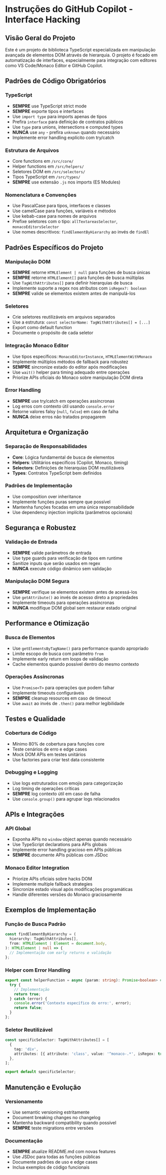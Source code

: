 # Instruções do GitHub Copilot - Interface Hacking

## Visão Geral do Projeto

Este é um projeto de biblioteca TypeScript especializada em manipulação avançada de elementos DOM através de hierarquia. O projeto é focado em automatização de interfaces, especialmente para integração com editores como VS Code/Monaco Editor e GitHub Copilot.

## Padrões de Código Obrigatórios

### TypeScript

- **SEMPRE** use TypeScript strict mode
- **SEMPRE** exporte tipos e interfaces
- Use `import type` para imports apenas de tipos
- Prefira `interface` para definição de contratos públicos
- Use `type` para unions, intersections e computed types
- **NUNCA** use `any` - prefira `unknown` quando necessário
- Implemente error handling explícito com try/catch

### Estrutura de Arquivos

- Core functions em `/src/core/`
- Helper functions em `/src/helpers/`
- Seletores DOM em `/src/selectors/`
- Tipos TypeScript em `/src/types/`
- **SEMPRE** use extensão `.js` nos imports (ES Modules)

### Nomenclatura e Convenções

- Use PascalCase para tipos, interfaces e classes
- Use camelCase para funções, variáveis e métodos
- Use kebab-case para nomes de arquivos
- Prefixe seletores com o tipo: `allTextareasSelector`, `monacoEditorsSelector`
- Use nomes descritivos: `findElementByHierarchy` ao invés de `findEl`

## Padrões Específicos do Projeto

### Manipulação DOM

- **SEMPRE** retorne `HTMLElement | null` para funções de busca únicas
- **SEMPRE** retorne `HTMLElement[]` para funções de busca múltiplas
- Use `TagWithAttributes[]` para definir hierarquias de busca
- Implemente suporte a regex nos atributos com `isRegex?: boolean`
- **SEMPRE** valide se elementos existem antes de manipulá-los

### Seletores

- Crie seletores reutilizáveis em arquivos separados
- Use a estrutura: `const selectorName: TagWithAttributes[] = [...]`
- Export como default function
- Documente o propósito de cada seletor

### Integração Monaco Editor

- Use tipos específicos: `MonacoEditorInstance`, `HTMLElementWithMonaco`
- Implemente múltiplos métodos de fallback para robustez
- **SEMPRE** sincronize estado do editor após modificações
- Use `wait()` helper para timing adequado entre operações
- Priorize APIs oficiais do Monaco sobre manipulação DOM direta

### Error Handling

- **SEMPRE** use try/catch em operações assíncronas
- Log erros com contexto útil usando `console.error`
- Retorne valores falsy (`null`, `false`) em caso de falha
- **NUNCA** deixe erros não tratados propagarem

## Arquitetura e Organização

### Separação de Responsabilidades

- **Core**: Lógica fundamental de busca de elementos
- **Helpers**: Utilitários específicos (Copilot, Monaco, timing)
- **Selectors**: Definições de hierarquias DOM reutilizáveis
- **Types**: Contratos TypeScript bem definidos

### Padrões de Implementação

- Use composition over inheritance
- Implemente funções puras sempre que possível
- Mantenha funções focadas em uma única responsabilidade
- Use dependency injection implícita (parâmetros opcionais)

## Segurança e Robustez

### Validação de Entrada

- **SEMPRE** valide parâmetros de entrada
- Use type guards para verificação de tipos em runtime
- Sanitize inputs que serão usados em regex
- **NUNCA** execute código dinâmico sem validação

### Manipulação DOM Segura

- **SEMPRE** verifique se elementos existem antes de acessá-los
- Use `getAttribute()` ao invés de acesso direto a propriedades
- Implemente timeouts para operações assíncronas
- **NUNCA** modifique DOM global sem restaurar estado original

## Performance e Otimização

### Busca de Elementos

- Use `getElementsByTagName()` para performance quando apropriado
- Limite escopo de busca com parâmetro `from`
- Implemente early return em loops de validação
- Cache elementos quando possível dentro do mesmo contexto

### Operações Assíncronas

- Use `Promise<T>` para operações que podem falhar
- Implemente timeouts configuráveis
- **SEMPRE** cleanup resources em caso de timeout
- Use `await` ao invés de `.then()` para melhor legibilidade

## Testes e Qualidade

### Cobertura de Código

- Mínimo 80% de cobertura para funções core
- Teste cenários de erro e edge cases
- Mock DOM APIs em testes unitários
- Use factories para criar test data consistente

### Debugging e Logging

- Use logs estruturados com emojis para categorização
- Log timing de operações críticas
- **SEMPRE** log contexto útil em caso de falha
- Use `console.group()` para agrupar logs relacionados

## APIs e Integrações

### API Global

- Exponha APIs no `window` object apenas quando necessário
- Use TypeScript declarations para APIs globais
- Implemente error handling gracioso em APIs públicas
- **SEMPRE** documente APIs públicas com JSDoc

### Monaco Editor Integration

- Priorize APIs oficiais sobre hacks DOM
- Implemente multiple fallback strategies
- Sincronize estado visual após modificações programáticas
- Handle diferentes versões do Monaco graciosamente

## Exemplos de Implementação

### Função de Busca Padrão

```typescript
const findElementByHierarchy = (
  hierarchy: TagWithAttributes[],
  from: HTMLElement | Element = document.body,
): HTMLElement | null => {
  // Implementação com early returns e validação
};
```

### Helper com Error Handling

```typescript
export const helperFunction = async (param: string): Promise<boolean> => {
  try {
    // Implementação
    return true;
  } catch (error) {
    console.error('Contexto específico do erro:', error);
    return false;
  }
};
```

### Seletor Reutilizável

```typescript
const specificSelector: TagWithAttributes[] = [
  {
    tag: 'div',
    attributes: [{ attribute: 'class', value: '^monaco-.*', isRegex: true }],
  },
];

export default specificSelector;
```

## Manutenção e Evolução

### Versionamento

- Use semantic versioning estritamente
- Document breaking changes no changelog
- Mantenha backward compatibility quando possível
- **SEMPRE** teste migrations entre versões

### Documentação

- **SEMPRE** atualize README.md com novas features
- Use JSDoc para todas as funções públicas
- Documente padrões de uso e edge cases
- Inclua exemplos de código funcionais
